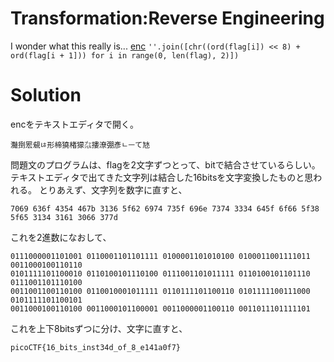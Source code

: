 # Transformation:Reverse Engineering

I wonder what this really is... [enc]() `''.join([chr((ord(flag[i]) << 8) + ord(flag[i + 1])) for i in range(0, len(flag), 2)])`

# Solution

encをテキストエディタで開く。
```
灩捯䍔䙻ㄶ形楴獟楮獴㌴摟潦弸彥ㄴㅡて㝽
```
問題文のプログラムは、flagを2文字ずつとって、bitで結合させているらしい。テキストエディタで出てきた文字列は結合した16bitsを文字変換したものと思われる。
とりあえず、文字列を数字に直すと、
```
7069 636f 4354 467b 3136 5f62 6974 735f 696e 7374 3334 645f 6f66 5f38 5f65 3134 3161 3066 377d
```
これを2進数になおして、
```
0111000001101001 0110001101101111 0100001101010100 0100011001111011 0011000100110110
0101111101100010 0110100101110100 0111001101011111 0110100101101110 0111001101110100
0011001100110100 0110010001011111 0110111101100110 0101111100111000 0101111101100101
0011000100110100 0011000101100001 0011000001100110 0011011101111101
```
これを上下8bitsずつに分け、文字に直すと、

`picoCTF{16_bits_inst34d_of_8_e141a0f7}`
